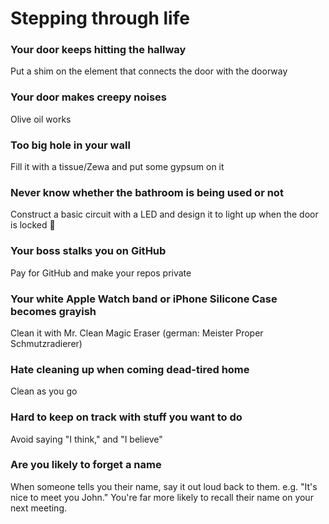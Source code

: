 # Stepping through life

### Your door keeps hitting the hallway
Put a shim on the element that connects the door with the doorway

### Your door makes creepy noises
Olive oil works

### Too big hole in your wall
Fill it with a tissue/Zewa and put some gypsum on it

### Never know whether the bathroom is being used or not
Construct a basic circuit with a LED and design it to light up when the door is locked 🏮

### Your boss stalks you on GitHub
Pay for GitHub and make your repos private

### Your white Apple Watch band or iPhone Silicone Case becomes grayish
Clean it with Mr. Clean Magic Eraser (german: Meister Proper Schmutzradierer)

### Hate cleaning up when coming dead-tired home 
Clean as you go

### Hard to keep on track with stuff you want to do
Avoid saying "I think," and "I believe"

### Are you likely to forget a name
When someone tells you their name, say it out loud back to them. e.g. "It's nice to meet you John." You're far more likely to recall their name on your next meeting.
